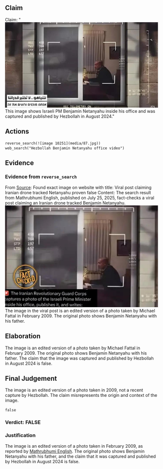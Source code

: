## Claim
Claim: "![image 10251](media/87.jpg) This image shows Israeli PM Benjamin Netanyahu inside his office and was captured and published by Hezbollah in August 2024."

## Actions
```
reverse_search(![image 10251](media/87.jpg))
web_search("Hezbollah Benjamin Netanyahu office video")
```

## Evidence
### Evidence from `reverse_search`
From [Source](https://english.mathrubhumi.com/news/world/fact-check-netanyahu-iran-drone-photo-l8xdt4wd): Found exact image on website with title: Viral post claiming Iranian drone tracked Netanyahu proven false
Content: The search result from Mathrubhumi English, published on July 25, 2025, fact-checks a viral post claiming an Iranian drone tracked Benjamin Netanyahu. ![image 12275](media/2025-08-31_00-17-1756599465-653593.jpg) The image in the viral post is an edited version of a photo taken by Michael Fattal in February 2009. The original photo shows Benjamin Netanyahu with his father.


## Elaboration
The image is an edited version of a photo taken by Michael Fattal in February 2009. The original photo shows Benjamin Netanyahu with his father. The claim that the image was captured and published by Hezbollah in August 2024 is false.


## Final Judgement
The image is an edited version of a photo taken in 2009, not a recent capture by Hezbollah. The claim misrepresents the origin and context of the image.

`false`

### Verdict: FALSE

### Justification
The image is an edited version of a photo taken in February 2009, as reported by [Mathrubhumi English](https://english.mathrubhumi.com/news/world/fact-check-netanyahu-iran-drone-photo-l8xdt4wd). The original photo shows Benjamin Netanyahu with his father, and the claim that it was captured and published by Hezbollah in August 2024 is false.
